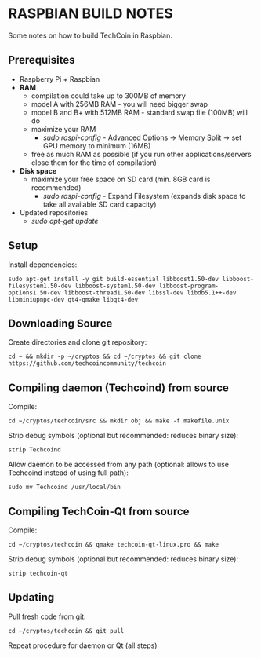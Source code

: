 RASPBIAN BUILD NOTES
====================
Some notes on how to build TechCoin in Raspbian. 

Prerequisites
---------------------
* Raspberry Pi + Raspbian
* __RAM__
	* compilation could take up to 300MB of memory
	* model A with 256MB RAM - you will need bigger swap
	* model B and B+ with 512MB RAM - standard swap file (100MB) will do
	* maximize your RAM
		* _sudo raspi-config_ - Advanced Options -> Memory Split -> set GPU memory to minimum (16MB)
	* free as much RAM as possible (if you run other applications/servers close them for the time of compilation)
* __Disk space__
	* maximize your free space on SD card (min. 8GB card is recommended)
		* _sudo raspi-config_ - Expand Filesystem (expands disk space to take all available SD card capacity)
* Updated repositories
	* _sudo apt-get update_

Setup
-----
Install dependencies:

	sudo apt-get install -y git build-essential libboost1.50-dev libboost-filesystem1.50-dev libboost-system1.50-dev libboost-program-options1.50-dev libboost-thread1.50-dev libssl-dev libdb5.1++-dev libminiupnpc-dev qt4-qmake libqt4-dev

Downloading Source
------------------
Create directories and clone git repository:
    
	cd ~ && mkdir -p ~/cryptos && cd ~/cryptos && git clone https://github.com/techcoincommunity/techcoin

Compiling daemon (Techcoind) from source
----------------------------------------   
Compile:

	cd ~/cryptos/techcoin/src && mkdir obj && make -f makefile.unix

Strip debug symbols (optional but recommended: reduces binary size):

	strip Techcoind
      
Allow daemon to be accessed from any path (optional: allows to use Techcoind <command> instead of using full path):

	sudo mv Techcoind /usr/local/bin

Compiling TechCoin-Qt from source
---------------------------------
Compile:

	cd ~/cryptos/techcoin && qmake techcoin-qt-linux.pro && make

Strip debug symbols (optional but recommended: reduces binary size):

	strip techcoin-qt
      
Updating
--------
Pull fresh code from git:

	cd ~/cryptos/techcoin && git pull
      
Repeat procedure for daemon or Qt (all steps)
